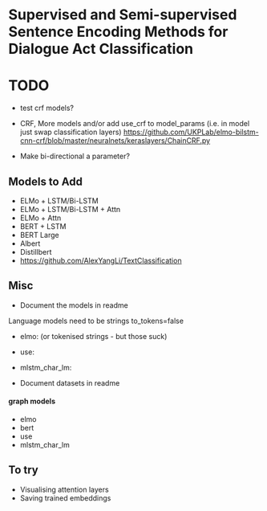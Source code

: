 # Supervised and Semi-supervised Sentence Encoding Methods for Dialogue Act Classification

# TODO
- test crf models?
- CRF, More models and/or add use_crf to model_params (i.e. in model just swap classification layers)
https://github.com/UKPLab/elmo-bilstm-cnn-crf/blob/master/neuralnets/keraslayers/ChainCRF.py

- Make bi-directional a parameter?

## Models to Add
- ELMo + LSTM/Bi-LSTM
- ELMo + LSTM/Bi-LSTM + Attn
- ELMo + Attn
- BERT + LSTM
- BERT Large
- Albert 
- Distillbert
- https://github.com/AlexYangLi/TextClassification

## Misc
- Document the models in readme

Language models need to be strings to_tokens=false
- elmo: (or tokenised strings - but those suck)
- use:
- mlstm_char_lm:

- Document datasets in readme

#### graph models
- elmo
- bert
- use
- mlstm_char_lm

## To try
- Visualising attention layers
- Saving trained embeddings